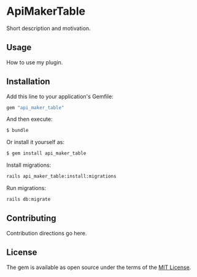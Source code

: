 # ApiMakerTable
Short description and motivation.

## Usage
How to use my plugin.

## Installation
Add this line to your application's Gemfile:

```ruby
gem "api_maker_table"
```

And then execute:
```bash
$ bundle
```

Or install it yourself as:
```bash
$ gem install api_maker_table
```

Install migrations:
```bash
rails api_maker_table:install:migrations
```

Run migrations:
```bash
rails db:migrate
```

## Contributing
Contribution directions go here.

## License
The gem is available as open source under the terms of the [MIT License](https://opensource.org/licenses/MIT).

